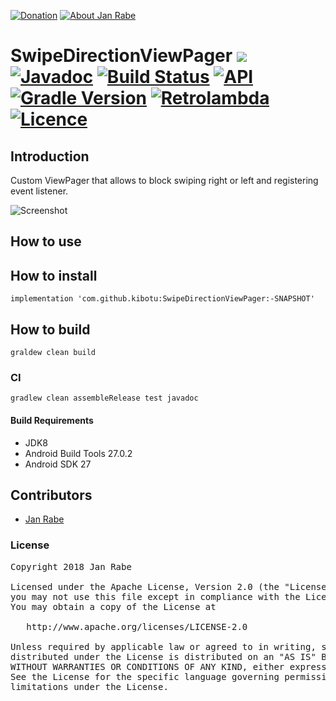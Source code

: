 [![Donation](https://img.shields.io/badge/donate-please-brightgreen.svg)](https://www.paypal.me/janrabe) [![About Jan Rabe](https://img.shields.io/badge/about-me-green.svg)](https://about.me/janrabe)
# SwipeDirectionViewPager [![](https://jitpack.io/v/kibotu/SwipeDirectionViewPager.svg)](https://jitpack.io/#kibotu/SwipeDirectionViewPager) [![Javadoc](https://img.shields.io/badge/javadoc-SNAPSHOT-green.svg)](https://jitpack.io/com/github/kibotu/SwipeDirectionViewPager/master-SNAPSHOT/javadoc/index.html) [![Build Status](https://travis-ci.org/kibotu/SwipeDirectionViewPager.svg?branch=master)](https://travis-ci.org/kibotu/SwipeDirectionViewPager) [![API](https://img.shields.io/badge/API-15%2B-brightgreen.svg?style=flat)](https://android-arsenal.com/api?level=15)  [![Gradle Version](https://img.shields.io/badge/gradle-4.5-green.svg)](https://docs.gradle.org/current/release-notes) [![Retrolambda](https://img.shields.io/badge/kotlin-1.2.21-green.svg)](https://kotlinlang.org/) [![Licence](https://img.shields.io/badge/licence-Apache%202-blue.svg)](https://raw.githubusercontent.com/kibotu/SwipeDirectionViewPager/master/LICENSE)

## Introduction

Custom ViewPager that allows to block swiping right or left and registering event listener.

![Screenshot](https://raw.githubusercontent.com/kibotu/SwipeDirectionViewPager/master/screenshot.png)


## How to use



## How to install

    implementation 'com.github.kibotu:SwipeDirectionViewPager:-SNAPSHOT'

## How to build

    graldew clean build

### CI

    gradlew clean assembleRelease test javadoc

#### Build Requirements

- JDK8
- Android Build Tools 27.0.2
- Android SDK 27

## Contributors

- [Jan Rabe](jan.rabe@kibotu.net)

### License

<pre>
Copyright 2018 Jan Rabe

Licensed under the Apache License, Version 2.0 (the "License");
you may not use this file except in compliance with the License.
You may obtain a copy of the License at

   http://www.apache.org/licenses/LICENSE-2.0

Unless required by applicable law or agreed to in writing, software
distributed under the License is distributed on an "AS IS" BASIS,
WITHOUT WARRANTIES OR CONDITIONS OF ANY KIND, either express or implied.
See the License for the specific language governing permissions and
limitations under the License.
</pre>
